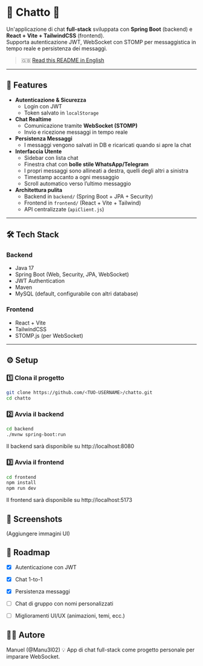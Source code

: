 # 📌 Chatto 💬

Un'applicazione di chat **full-stack** sviluppata con **Spring Boot** (backend) e **React + Vite + TailwindCSS** (frontend).  
Supporta autenticazione JWT, WebSocket con STOMP per messaggistica in tempo reale e persistenza dei messaggi.

> 🇬🇧 [Read this README in English](./README.md)

---

## 🚀 Features

- **Autenticazione & Sicurezza**
  - Login con JWT
  - Token salvato in `localStorage`
- **Chat Realtime**
  - Comunicazione tramite **WebSocket (STOMP)**
  - Invio e ricezione messaggi in tempo reale
- **Persistenza Messaggi**
  - I messaggi vengono salvati in DB e ricaricati quando si apre la chat
- **Interfaccia Utente**
  - Sidebar con lista chat
  - Finestra chat con **bolle stile WhatsApp/Telegram**
  - I propri messaggi sono allineati a destra, quelli degli altri a sinistra
  - Timestamp accanto a ogni messaggio
  - Scroll automatico verso l’ultimo messaggio
- **Architettura pulita**
  - Backend in `backend/` (Spring Boot + JPA + Security)
  - Frontend in `frontend/` (React + Vite + Tailwind)
  - API centralizzate (`apiClient.js`)

---

## 🛠️ Tech Stack

### Backend
- Java 17
- Spring Boot (Web, Security, JPA, WebSocket)
- JWT Authentication
- Maven
- MySQL (default, configurabile con altri database)

### Frontend
- React + Vite
- TailwindCSS
- STOMP.js (per WebSocket)

---

## ⚙️ Setup

### 1️⃣ Clona il progetto
```bash
git clone https://github.com/<TUO-USERNAME>/chatto.git
cd chatto
```

### 2️⃣ Avvia il backend
```bash
cd backend
./mvnw spring-boot:run
```

Il backend sarà disponibile su http://localhost:8080

### 3️⃣ Avvia il frontend
```bash
cd frontend
npm install
npm run dev
```

Il frontend sarà disponibile su http://localhost:5173

## 📸 Screenshots

(Aggiungere immagini UI)

## 📌 Roadmap

 - [X] Autenticazione con JWT
 - [X] Chat 1-to-1
 - [X] Persistenza messaggi
 - [ ] Chat di gruppo con nomi personalizzati
 - [ ] Miglioramenti UI/UX (animazioni, temi, ecc.)


## 👨‍💻 Autore

Manuel (@Manu3l02)
💡 App di chat full-stack come progetto personale per imparare WebSocket.
